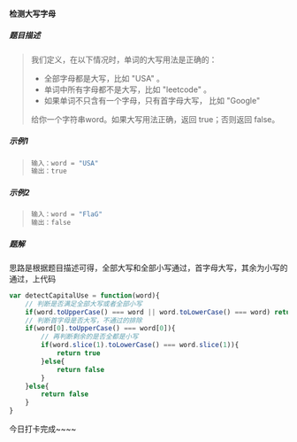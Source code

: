 #### 检测大写字母

##### 题目描述

> 我们定义，在以下情况时，单词的大写用法是正确的：
>
> - 全部字母都是大写，比如 "USA" 。
> - 单词中所有字母都不是大写，比如 "leetcode" 。
> - 如果单词不只含有一个字母，只有首字母大写， 比如 "Google" 
>
> 给你一个字符串word。如果大写用法正确，返回 true；否则返回 false。

##### 示例1

> ```js
> 输入：word = "USA"
> 输出：true
> ```

##### 示例2

> ```js
> 输入：word = "FlaG"
> 输出：false
> ```

##### 题解

思路是根据题目描述可得，全部大写和全部小写通过，首字母大写，其余为小写的通过，上代码

```js
var detectCapitalUse = function(word){
    // 判断是否满足全部大写或者全部小写
    if(word.toUpperCase() === word || word.toLowerCase() === word) return true
    // 判断首字母是否大写，不通过的排除
    if(word[0].toUpperCase() === word[0]){
        // 再判断剩余的是否全都是小写
        if(word.slice(1).toLowerCase() === word.slice(1)){
            return true
        }else{
            return false
        }
    }else{
        return false
    }
}
```

今日打卡完成~~~~


